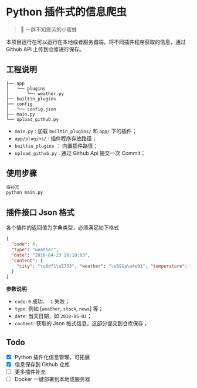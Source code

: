 # Python 插件式的信息爬虫

>  🐝 一群不知疲劳的小蜜蜂

本项目运行在可以运行在本地或者服务器端，将不同插件程序获取的信息，通过 Github APi 上传到仓库进行保存。

## 工程说明
```
├── app
│   └── plugins
│       └── weather.py
├── builtin_plugins
├── config
│   └── config.json
├── main.py
└── upload_github.py

```

- `main.py` : 加载 `builtin_plugins/` 和 `app/` 下的插件；
- `app/plugins/` : 插件程序存放路径；
- `builtin_plugins` ： 内置插件路径；
- `upload_github.py` : 通过 Github Api 提交一次 Commit；

## 使用步骤

```bash
待补充
python main.py
```


## 插件接口 Json 格式

各个插件的返回值为字典类型，必须满足如下格式


```json
{
  "code": 0,
  "type": "weather",
  "date": "2018-04-23 20:18:03",
  "content": {
    "city": "\u6df1\u5733", "weather": "\u591a\u4e91", "temperature": "21 ~ 26\u2103", "humidity": "\u6e7f\u5ea6\uff1a63%", "wind": "\u98ce\u5411\uff1a\u5317\u98ce 2\u7ea7", "radiation": "\u7d2b\u5916\u7ebf\uff1a\u5f31", "air": "PM: 43"
  }
}
```

**参数说明**

- `code`: `0` 成功、`-1` 失败；
- `type`: 例如 [`weather`, `stock`, `news`] 等；
- `date`: 当天日期，如 `2018-05-01`；
- `content`: 获取的 Json 格式信息，这部分提交到仓库保存；


## Todo
- [x] Python 插件化信息管理，可拓展
- [x] 信息保存到 Github 仓库
- [ ] 更多插件补充
- [ ] Docker 一键部署到本地或服务器
